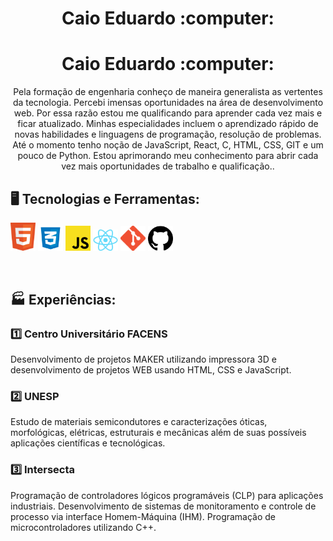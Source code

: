 <!doctype html>
<html>
<head>
<style>
.img1{
    background-image: url('./img/img1.jpg');
}
</style>
</head>

<body>
<div class="img1">
  <h1 align="center"> Caio Eduardo :computer: </h1>
</div>

<div>
  <h1 align="center"> Caio Eduardo :computer: </h1>
  <p align="center"> Pela formação de engenharia conheço de maneira generalista as vertentes da tecnologia. Percebi imensas oportunidades na área de desenvolvimento web. Por essa razão estou me qualificando para aprender cada vez mais e ficar atualizado.
Minhas especialidades incluem o aprendizado rápido de novas habilidades e linguagens de programação, resolução de problemas. Até o momento tenho noção de JavaScript, React, C, HTML, CSS, GIT e um pouco de Python. Estou aprimorando meu conhecimento para abrir cada vez mais oportunidades de trabalho e qualificação..</p>

## 🖥️ Tecnologias e Ferramentas:

<code><img width="40px" src="./img/html.png" title = "HTML5"/></code>
<code><img width="40px" src="./img/CSS.png" title = "CSS3"/></code>
<code><img width="40px" src="./img/JS.png" title = "JAVASCRIPT"/></code>
<code><img width="40px" src="./img/react.png" title = "React"/></code>
<code><img width="40px" src="./img/git.png" title = "GIT"/></code>
<code><img width="40px" src="./img/github.png" title = "GITHUB"/></code>

<br>

## :factory: Experiências:

### :one: Centro Universitário FACENS

<p>Desenvolvimento de projetos MAKER utilizando impressora 3D e desenvolvimento de projetos WEB usando HTML, CSS e JavaScript.</p>

### :two: UNESP

<p>Estudo de materiais semicondutores e caracterizações óticas, morfológicas, elétricas, estruturais e mecânicas além de suas possíveis aplicações científicas e tecnológicas.</p>

### :three: Intersecta

<p>Programação de controladores lógicos programáveis (CLP) para aplicações industriais. Desenvolvimento de sistemas de monitoramento e controle de processo via interface Homem-Máquina (IHM). Programação de microcontroladores utilizando C++.</p>
</body>

</html>
